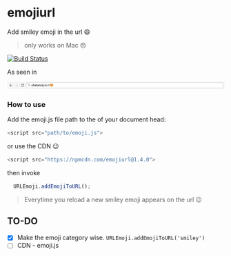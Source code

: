 # emojiurl

Add smiley emoji in the url 😄

> only works on Mac 😞

[![Build Status](https://travis-ci.org/chetanraj/emojiurl.svg?branch=master)](https://travis-ci.org/chetanraj/emojiurl)

As seen in

![emoji in url screen](https://raw.githubusercontent.com/chetanraj/emojiurl/master/images/url.png)


### How to use

Add the emoji.js file path to the of your document head:

```js
<script src="path/to/emoji.js">
```

or use the CDN 😉
```js
<script src="https://npmcdn.com/emojiurl@1.4.0">
```

then invoke

```js
  URLEmoji.addEmojiToURL();
```
> Everytime you reload a new smiley emoji appears on the url 😉


## TO-DO

- [x] Make the emoji category wise. ```URLEmoji.addEmojiToURL('smiley')```
- [ ] CDN - emoji.js
